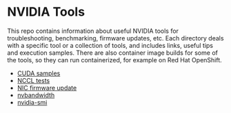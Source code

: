 # NVIDIA Tools

This repo contains information about useful NVIDIA tools for troubleshooting, benchmarking, firmware updates, etc.
Each directory deals with a specific tool or a collection of tools, and includes links, useful tips and execution samples.
There are also container image builds for some of the tools, so they can run containerized, for example on Red Hat OpenShift.

* [CUDA samples](cuda-samples/)
* [NCCL tests](nccl-tests/)
* [NIC firmware update](nic-firmware-update/)
* [nvbandwidth](nvbandwidth/)
* [nvidia-smi](nvidia-smi/)
